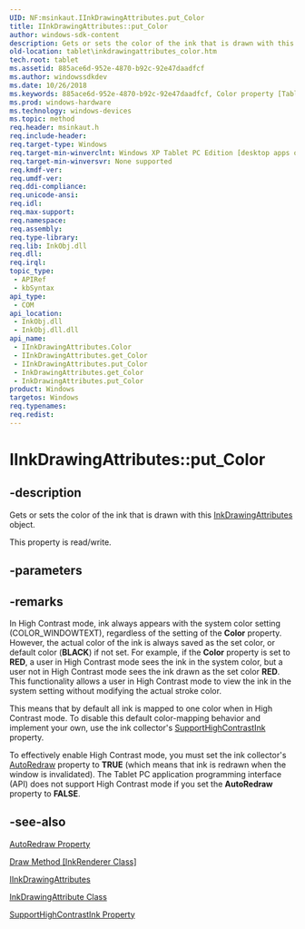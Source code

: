 ```yaml
---
UID: NF:msinkaut.IInkDrawingAttributes.put_Color
title: IInkDrawingAttributes::put_Color
author: windows-sdk-content
description: Gets or sets the color of the ink that is drawn with this InkDrawingAttributes object.
old-location: tablet\inkdrawingattributes_color.htm
tech.root: tablet
ms.assetid: 885ace6d-952e-4870-b92c-92e47daadfcf
ms.author: windowssdkdev
ms.date: 10/26/2018
ms.keywords: 885ace6d-952e-4870-b92c-92e47daadfcf, Color property [Tablet PC], Color property [Tablet PC],IInkDrawingAttributes interface, IInkDrawingAttributes interface [Tablet PC],Color property, IInkDrawingAttributes.Color, IInkDrawingAttributes.put_Color, IInkDrawingAttributes::Color, IInkDrawingAttributes::get_Color, IInkDrawingAttributes::put_Color, InkDrawingAttributes.get_Color, InkDrawingAttributes.put_Color, get_Color, msinkaut/IInkDrawingAttributes::Color, msinkaut/IInkDrawingAttributes::get_Color, msinkaut/IInkDrawingAttributes::put_Color, put_Color, tablet.inkdrawingattributes_color
ms.prod: windows-hardware
ms.technology: windows-devices
ms.topic: method
req.header: msinkaut.h
req.include-header: 
req.target-type: Windows
req.target-min-winverclnt: Windows XP Tablet PC Edition [desktop apps only]
req.target-min-winversvr: None supported
req.kmdf-ver: 
req.umdf-ver: 
req.ddi-compliance: 
req.unicode-ansi: 
req.idl: 
req.max-support: 
req.namespace: 
req.assembly: 
req.type-library: 
req.lib: InkObj.dll
req.dll: 
req.irql: 
topic_type:
 - APIRef
 - kbSyntax
api_type:
 - COM
api_location:
 - InkObj.dll
 - InkObj.dll.dll
api_name:
 - IInkDrawingAttributes.Color
 - IInkDrawingAttributes.get_Color
 - IInkDrawingAttributes.put_Color
 - InkDrawingAttributes.get_Color
 - InkDrawingAttributes.put_Color
product: Windows
targetos: Windows
req.typenames: 
req.redist: 
---
```


# IInkDrawingAttributes::put_Color


## -description



Gets or sets the color of the ink that is drawn with this <a href="https://msdn.microsoft.com/10ca7ae5-28dd-42a2-98d9-852d4de5869d">InkDrawingAttributes</a> object.



This property is read/write.


## -parameters


## -remarks



In High Contrast mode, ink always appears with the system color setting (COLOR_WINDOWTEXT), regardless of the setting of the <b>Color</b> property. However, the actual color of the ink is always saved as the set color, or default color (<b>BLACK</b>) if not set. For example, if the <b>Color</b> property is set to <b>RED</b>, a user in High Contrast mode sees the ink in the system color, but a user not in High Contrast mode sees the ink drawn as the set color <b>RED</b>. This functionality allows a user in High Contrast mode to view the ink in the system setting without modifying the actual stroke color.

This means that by default all ink is mapped to one color when in High Contrast mode. To disable this default color-mapping behavior and implement your own, use the ink collector's <a href="https://msdn.microsoft.com/17f5002b-0191-4cb0-8b12-0383aaabe2a8">SupportHighContrastInk</a> property.

To effectively enable High Contrast mode, you must set the ink collector's <a href="https://msdn.microsoft.com/f5cb889e-75db-416e-9754-a96f65dad6ed">AutoRedraw</a> property to <b>TRUE</b> (which means that ink is redrawn when the window is invalidated). The Tablet PC application programming interface (API) does not support High Contrast mode if you set the <b>AutoRedraw</b> property to <b>FALSE</b>.




## -see-also




<a href="https://msdn.microsoft.com/f5cb889e-75db-416e-9754-a96f65dad6ed">AutoRedraw Property</a>



<a href="https://msdn.microsoft.com/18f67080-ed56-43af-b0d6-8af35c2e871b">Draw Method [InkRenderer Class]</a>



<a href="https://msdn.microsoft.com/47106C55-FA03-4996-BCFA-D00A51AF55EE">IInkDrawingAttributes</a>



<a href="https://msdn.microsoft.com/10ca7ae5-28dd-42a2-98d9-852d4de5869d">InkDrawingAttribute Class</a>



<a href="https://msdn.microsoft.com/17f5002b-0191-4cb0-8b12-0383aaabe2a8">SupportHighContrastInk Property</a>
 

 

